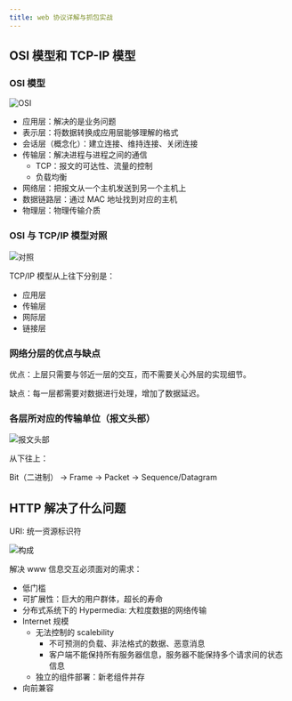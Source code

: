 ```yaml
---
title: web 协议详解与抓包实战
---
```


## OSI 模型和 TCP-IP 模型

### OSI 模型

![OSI](https://ypyun.ywhoo.cn/assets/CleanShot%202021-09-06%20at%2022.27.41@2x.png)

- 应用层：解决的是业务问题
- 表示层：将数据转换成应用层能够理解的格式
- 会话层（概念化）：建立连接、维持连接、关闭连接
- 传输层：解决进程与进程之间的通信
  - TCP：报文的可达性、流量的控制
  - 负载均衡
- 网络层：把报文从一个主机发送到另一个主机上
- 数据链路层：通过 MAC 地址找到对应的主机
- 物理层：物理传输介质

### OSI 与 TCP/IP 模型对照

![对照](https://ypyun.ywhoo.cn/assets/CleanShot%202021-09-06%20at%2022.39.43@2x.png)

TCP/IP 模型从上往下分别是：

- 应用层
- 传输层
- 网际层
- 链接层

### 网络分层的优点与缺点

优点：上层只需要与邻近一层的交互，而不需要关心外层的实现细节。

缺点：每一层都需要对数据进行处理，增加了数据延迟。

### 各层所对应的传输单位（报文头部）

![报文头部](https://ypyun.ywhoo.cn/assets/CleanShot%202021-09-06%20at%2022.45.46@2x.png)

从下往上：

Bit（二进制） → Frame → Packet → Sequence/Datagram

## HTTP 解决了什么问题

URI: 统一资源标识符

![构成](https://ypyun.ywhoo.cn/assets/CleanShot%202021-09-06%20at%2022.04.38@2x.png)

解决 www 信息交互必须面对的需求：

- 低门槛
- 可扩展性：巨大的用户群体，超长的寿命
- 分布式系统下的 Hypermedia: 大粒度数据的网络传输
- Internet 规模
  - 无法控制的 scalebility
    - 不可预测的负载、非法格式的数据、恶意消息
    - 客户端不能保持所有服务器信息，服务器不能保持多个请求间的状态信息
  - 独立的组件部署：新老组件并存
- 向前兼容
